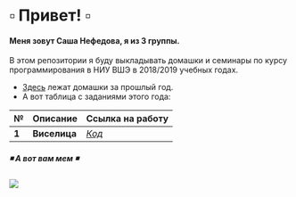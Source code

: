 # :white_small_square: Привет! :white_small_square:
#### Меня зовут Саша Нефедова, я из 3 группы.
В этом репозитории я буду выкладывать домашки и семинары по курсу программирования в НИУ ВШЭ в 2018/2019 учебных годах.
+ [Здесь](https://github.com/runnyquasar/proga) лежат домашки за прошлый год.
+ А вот таблица с заданиями этого года:

| № | Описание | Ссылка на работу |
|---|------|--------|
| __1__ | __Виселица__ | [_Код_](https://github.com/runnyquasar/why_do_i_need_to_name_my_python2018_repository/tree/master/hw)|

##### :black_medium_small_square: А вот вам мем :black_medium_small_square:
![](https://pp.userapi.com/c633926/v633926133/25a78/DP1iacy5ISg.jpg)
